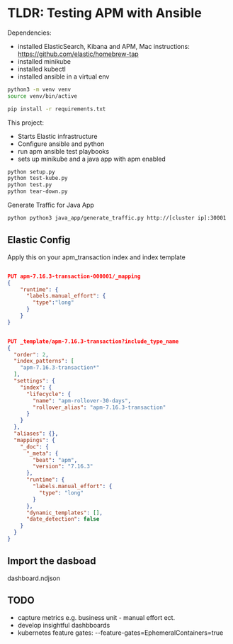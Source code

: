 # TLDR: Testing APM with Ansible

Dependencies:
* installed ElasticSearch, Kibana and APM, Mac instructions: https://github.com/elastic/homebrew-tap
* installed minikube
* installed kubectl
* installed ansible in a virtual env
```bash
python3 -m venv venv
source venv/bin/active 

pip install -r requirements.txt

```

This project:
* Starts Elastic infrastructure
* Configure ansible and python
* run apm ansible test playbooks
* sets up minikube and a java app with apm enabled

```bash
python setup.py
python test-kube.py
python test.py
python tear-down.py
```


Generate Traffic for Java App
```bash
python python3 java_app/generate_traffic.py http://[cluster ip]:30001
```

## Elastic Config
Apply this on your apm_transaction index and index template
```json

PUT apm-7.16.3-transaction-000001/_mapping
{
    "runtime": {
      "labels.manual_effort": {
        "type":"long"
      }
    }
}


PUT _template/apm-7.16.3-transaction?include_type_name
{
  "order": 2,
  "index_patterns": [
    "apm-7.16.3-transaction*"
  ],
  "settings": {
    "index": {
      "lifecycle": {
        "name": "apm-rollover-30-days",
        "rollover_alias": "apm-7.16.3-transaction"
      }
    }
  },
  "aliases": {},
  "mappings": {
    "_doc": {
      "_meta": {
        "beat": "apm",
        "version": "7.16.3"
      },
      "runtime": {
        "labels.manual_effort": {
          "type": "long"
        }
      },
      "dynamic_templates": [],
      "date_detection": false
    }
  }
}
```

## Import the dasboad
dashboard.ndjson

## TODO
* capture metrics e.g. business unit - manual effort ect.
* develop insightful dashbboards
* kubernetes feature gates: --feature-gates=EphemeralContainers=true
